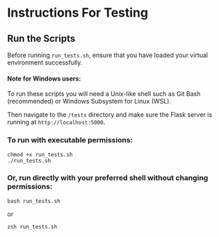 # Instructions For Testing

## Run the Scripts

Before running `run_tests.sh`, ensure that you have loaded your virtual environment successfully.

#### Note for Windows users:
To run these scripts you will need a Unix-like shell such as Git Bash (recommended) or Windows Subsystem for Linux (WSL).

Then navigate to the `/tests` directory and make sure the Flask server is running at `http://localhost:5000`.

### To run with executable permissions:
```
chmod +x run_tests.sh
./run_tests.sh
```

### Or, run directly with your preferred shell without changing permissions:
```
bash run_tests.sh
```
or
```
zsh run_tests.sh
```
